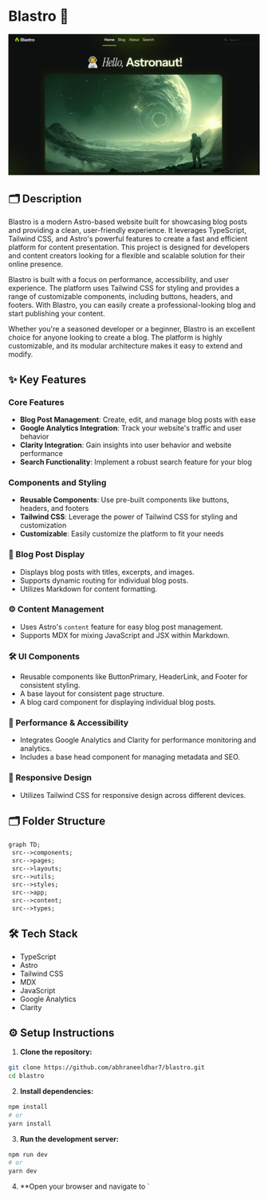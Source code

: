 # Blastro 🚀

![ss](public/opengraph-image.jpg)

## 🗂️ Description

Blastro is a modern Astro-based website built for showcasing blog posts and providing a clean, user-friendly experience. It leverages TypeScript, Tailwind CSS, and Astro's powerful features to create a fast and efficient platform for content presentation. This project is designed for developers and content creators looking for a flexible and scalable solution for their online presence.

Blastro is built with a focus on performance, accessibility, and user experience. The platform uses Tailwind CSS for styling and provides a range of customizable components, including buttons, headers, and footers. With Blastro, you can easily create a professional-looking blog and start publishing your content.

Whether you're a seasoned developer or a beginner, Blastro is an excellent choice for anyone looking to create a blog. The platform is highly customizable, and its modular architecture makes it easy to extend and modify.

## ✨ Key Features

### **Core Features**
* **Blog Post Management**: Create, edit, and manage blog posts with ease
* **Google Analytics Integration**: Track your website's traffic and user behavior
* **Clarity Integration**: Gain insights into user behavior and website performance
* **Search Functionality**: Implement a robust search feature for your blog

### **Components and Styling**
* **Reusable Components**: Use pre-built components like buttons, headers, and footers
* **Tailwind CSS**: Leverage the power of Tailwind CSS for styling and customization
* **Customizable**: Easily customize the platform to fit your needs

### 🎨 Blog Post Display
* Displays blog posts with titles, excerpts, and images.
* Supports dynamic routing for individual blog posts.
* Utilizes Markdown for content formatting.

### ⚙️ Content Management
* Uses Astro's `content` feature for easy blog post management.
* Supports MDX for mixing JavaScript and JSX within Markdown.

### 🛠️ UI Components
* Reusable components like ButtonPrimary, HeaderLink, and Footer for consistent styling.
* A base layout for consistent page structure.
* A blog card component for displaying individual blog posts.

### 🚀 Performance & Accessibility
* Integrates Google Analytics and Clarity for performance monitoring and analytics.
* Includes a base head component for managing metadata and SEO.

### 📱 Responsive Design
* Utilizes Tailwind CSS for responsive design across different devices.

## 🗂️ Folder Structure

```mermaid
graph TD;
 src-->components;
 src-->pages;
 src-->layouts;
 src-->utils;
 src-->styles;
 src-->app;
 src-->content;
 src-->types;
```

## 🛠️ Tech Stack

* TypeScript
* Astro
* Tailwind CSS
* MDX
* JavaScript
* Google Analytics
* Clarity

## ⚙️ Setup Instructions

1. **Clone the repository:**

 ```bash
 git clone https://github.com/abhraneeldhar7/blastro.git
 cd blastro
 ```

2. **Install dependencies:**

 ```bash
 npm install
 # or
 yarn install
 ```

3. **Run the development server:**

 ```bash
 npm run dev
 # or
 yarn dev
 ```

4. **Open your browser and navigate to `
